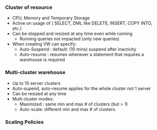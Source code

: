 ### Cluster of resource

- CPU, Memory and Temporary Storage
- Active on usage of ( SELECT, DML like DELETE, INSERT, COPY INTO, etc.)
- Can be stopped and resized at any time even while running
    - Running queries not impacted (only new queries)
- When creating VW can specify:
    - Auto-Suspend : default: (10 mins) suspend after inactivity
    - Auto-resume : resumes whenever a statement that requires a warehouse is required


### Multi-cluster warehouse

- Up to 10 server clusters
- Auto-supend, auto-resume applies for the whole cluster not 1 server
- Can be resized at any time
- Multi cluster modes:
   - Maximized : same min and max # of clusters (but > 1)
   - Auto-scale: different min and max # of clusters.

### Scaling Policies

